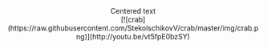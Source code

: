 <center>Centered text</center>


<center>
[![crab](https://raw.githubusercontent.com/StekolschikovV/crab/master/img/crab.png)](http://youtu.be/vt5fpE0bzSY)
</center>




